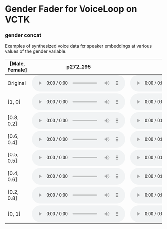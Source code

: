 
# Gender Fader for VoiceLoop on VCTK 
### gender concat

Examples of synthesized voice data for speaker embeddings at various values of the gender variable.

| [Male, Female] | p272_295 | p253_104 | p298_392 |
| --- | --- | --- | --- |
| Original | <audio src="audio/fader_networks/p272_295_45_orig.wav" controls></audio> | <audio src="audio/fader_networks/p253_104_26_orig.wav" controls></audio> | <audio src="audio/fader_networks/p298_392_66_orig.wav" controls></audio> |
| [1, 0] | <audio src="audio/fader_networks/p272_295_45_gender_concat_1_0.wav" controls></audio> | <audio src="audio/fader_networks/p253_104_26_gender_concat_1_0.wav" controls></audio> | <audio src="audio/fader_networks/p298_392_66_gender_concat_1_0.wav" controls></audio> |
| [0.8, 0.2] | <audio src="audio/fader_networks/p272_295_45_gender_concat_0.8_0.2.wav" controls></audio> | <audio src="audio/fader_networks/p253_104_26_gender_concat_0.8_0.2.wav" controls></audio> | <audio src="audio/fader_networks/p298_392_66_gender_concat_0.8_0.2.wav" controls></audio> |
| [0.6, 0.4] |<audio src="audio/fader_networks/p272_295_45_gender_concat_0.6_0.4.wav" controls></audio> | <audio src="audio/fader_networks/p253_104_26_gender_concat_0.6_0.4.wav" controls></audio> | <audio src="audio/fader_networks/p298_392_66_gender_concat_0.6_0.4.wav" controls></audio> |
| [0.5, 0.5] |<audio src="audio/fader_networks/p272_295_45_gender_concat_0.5_0.5.wav" controls></audio> | <audio src="audio/fader_networks/p253_104_26_gender_concat_0.5_0.5.wav" controls></audio> | <audio src="audio/fader_networks/p298_392_66_gender_concat_0.5_0.5.wav" controls></audio> |
| [0.4, 0.6] |<audio src="audio/fader_networks/p272_295_45_gender_concat_0.4_0.6.wav" controls></audio> | <audio src="audio/fader_networks/p253_104_26_gender_concat_0.4_0.6.wav" controls></audio> | <audio src="audio/fader_networks/p298_392_66_gender_concat_0.4_0.6.wav" controls></audio> |
| [0.2, 0.8] |<audio src="audio/fader_networks/p272_295_45_gender_concat_0.2_0.8.wav" controls></audio> | <audio src="audio/fader_networks/p253_104_26_gender_concat_0.2_0.8.wav" controls></audio> | <audio src="audio/fader_networks/p298_392_66_gender_concat_0.2_0.8.wav" controls></audio> |
| [0, 1] |<audio src="audio/fader_networks/p272_295_45_gender_concat_0_1.wav" controls></audio> | <audio src="audio/fader_networks/p253_104_26_gender_concat_0_1.wav" controls></audio> | <audio src="audio/fader_networks/p298_392_66_gender_concat_1_0.wav" controls></audio> |

